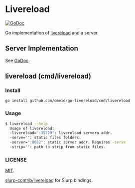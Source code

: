 # Livereload
[![GoDoc](https://godoc.org/github.com/omeid/livereload?status.svg)](https://godoc.org/github.com/omeid/livereload)

Go implementation of [livereload](http://livereload.com/) and a server.


## Server Implementation
 See [GoDoc](https://godoc.org/github.com/omeid/livereload).

## livereload (cmd/livereload)


### Install

```
go install github.com/omeid/go-livereload/cmd/livereload
```
### Usage

```sh 
$ livereload --help
  Usage of livereload:
  -livereload=":35729": livereload servera addr.
  -serve="": static files folders.
  -server=":8082": static server addr. Requires -serve 
  -strip="": path to strip from static files.
```



### LICENSE
  [MIT](LICENSE).

[slurp-contrib/livereload](https://github.com/slurp-contrib/livereload/) for Slurp bindings.

